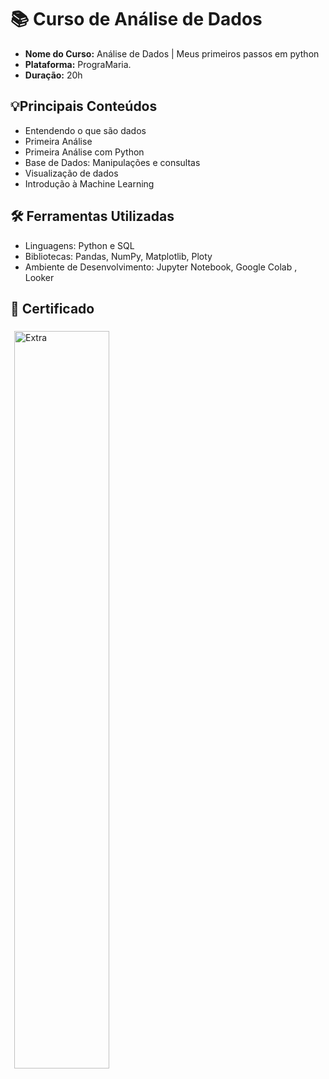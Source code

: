 # 📚  Curso de Análise de Dados 

- **Nome do Curso:** Análise de Dados | Meus primeiros passos em python 
- **Plataforma:** PrograMaria.
- **Duração:** 20h


## 💡Principais Conteúdos

- Entendendo o que são dados
- Primeira Análise
- Primeira Análise com Python
- Base de Dados: Manipulações e consultas
- Visualização de dados
- Introdução à Machine Learning

## 🛠 Ferramentas Utilizadas
- Linguagens: Python e SQL
- Bibliotecas: Pandas, NumPy, Matplotlib, Ploty
- Ambiente de Desenvolvimento: Jupyter Notebook, Google Colab , Looker

## 📄 Certificado

  <img src="https://github.com/user-attachments/assets/9a6836b8-8042-45af-be6c-f9684b69123b" alt="Extra" style="width: 55%; max-width: 400px; margin: 6px;">

  
